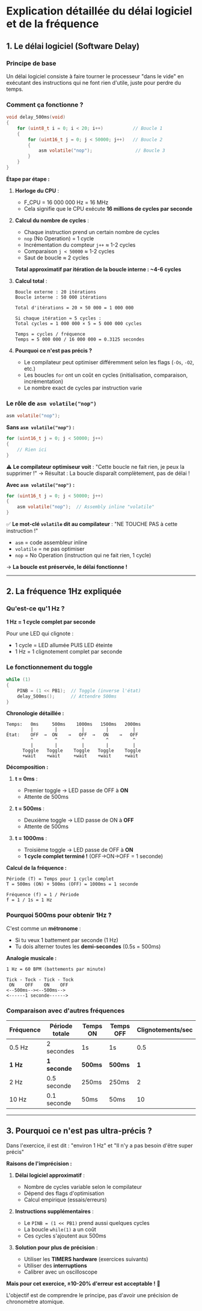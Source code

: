 # Explication détaillée du délai logiciel et de la fréquence

## 1. Le délai logiciel (Software Delay)

### Principe de base
Un délai logiciel consiste à faire tourner le processeur "dans le vide" en exécutant des instructions qui ne font rien d'utile, juste pour perdre du temps.

### Comment ça fonctionne ?

```c
void delay_500ms(void)
{
    for (uint8_t i = 0; i < 20; i++)           // Boucle 1
    {
        for (uint16_t j = 0; j < 50000; j++)   // Boucle 2
        {
            asm volatile("nop");                // Boucle 3
        }
    }
}
```

**Étape par étape :**

1. **Horloge du CPU** : 
   - F_CPU = 16 000 000 Hz = 16 MHz
   - Cela signifie que le CPU exécute **16 millions de cycles par seconde**

2. **Calcul du nombre de cycles** :
   - Chaque instruction prend un certain nombre de cycles
   - `nop` (No Operation) = 1 cycle
   - Incrémentation du compteur `j++` ≈ 1-2 cycles
   - Comparaison `j < 50000` ≈ 1-2 cycles
   - Saut de boucle ≈ 2 cycles
   
   **Total approximatif par itération de la boucle interne : ~4-6 cycles**

3. **Calcul total** :
   ```
   Boucle externe : 20 itérations
   Boucle interne : 50 000 itérations
   
   Total d'itérations = 20 × 50 000 = 1 000 000
   
   Si chaque itération ≈ 5 cycles :
   Total cycles = 1 000 000 × 5 = 5 000 000 cycles
   
   Temps = cycles / fréquence
   Temps = 5 000 000 / 16 000 000 = 0.3125 secondes
   ```

4. **Pourquoi ce n'est pas précis ?**
   - Le compilateur peut optimiser différemment selon les flags (`-Os`, `-O2`, etc.)
   - Les boucles `for` ont un coût en cycles (initialisation, comparaison, incrémentation)
   - Le nombre exact de cycles par instruction varie


### Le rôle de `asm volatile("nop")`

```c
asm volatile("nop");
```

**Sans `asm volatile("nop")` :**
```c
for (uint16_t j = 0; j < 50000; j++)
{
    // Rien ici
}
```
⚠️ **Le compilateur optimiseur voit** : "Cette boucle ne fait rien, je peux la supprimer !"
→ Résultat : La boucle disparaît complètement, pas de délai !

**Avec `asm volatile("nop")` :**
```c
for (uint16_t j = 0; j < 50000; j++)
{
    asm volatile("nop");  // Assembly inline "volatile"
}
```
✅ **Le mot-clé `volatile` dit au compilateur** : "NE TOUCHE PAS à cette instruction !"
- `asm` = code assembleur inline
- `volatile` = ne pas optimiser
- `nop` = No Operation (instruction qui ne fait rien, 1 cycle)

→ **La boucle est préservée, le délai fonctionne !**

---

## 2. La fréquence 1Hz expliquée

### Qu'est-ce qu'1 Hz ?

**1 Hz = 1 cycle complet par seconde**

Pour une LED qui clignote :
- 1 cycle = LED allumée PUIS LED éteinte
- 1 Hz = 1 clignotement complet par seconde

### Le fonctionnement du toggle

```c
while (1)
{
    PINB = (1 << PB1);  // Toggle (inverse l'état)
    delay_500ms();      // Attendre 500ms
}
```

**Chronologie détaillée :**

```
Temps:   0ms     500ms    1000ms   1500ms   2000ms
         |        |         |        |         |
État:    OFF  →  ON    →   OFF  →   ON    →   OFF
         ^        ^         ^        ^         ^
         |        |         |        |         |
      Toggle   Toggle    Toggle   Toggle    Toggle
      +wait    +wait     +wait    +wait     +wait
```

**Décomposition :**

1. **t = 0ms** : 
   - Premier toggle → LED passe de OFF à **ON**
   - Attente de 500ms

2. **t = 500ms** :
   - Deuxième toggle → LED passe de ON à **OFF**
   - Attente de 500ms

3. **t = 1000ms** :
   - Troisième toggle → LED passe de OFF à **ON**
   - **1 cycle complet terminé !** (OFF→ON→OFF = 1 seconde)

**Calcul de la fréquence :**

```
Période (T) = Temps pour 1 cycle complet
T = 500ms (ON) + 500ms (OFF) = 1000ms = 1 seconde

Fréquence (f) = 1 / Période
f = 1 / 1s = 1 Hz
```

### Pourquoi 500ms pour obtenir 1Hz ?

C'est comme un **métronome** :

- Si tu veux 1 battement par seconde (1 Hz)
- Tu dois alterner toutes les **demi-secondes** (0.5s = 500ms)

**Analogie musicale :**
```
1 Hz = 60 BPM (battements par minute)

Tick - Tock - Tick - Tock
 ON    OFF    ON    OFF
<--500ms--><--500ms-->
<------1 seconde------>
```

### Comparaison avec d'autres fréquences

| Fréquence | Période totale | Temps ON | Temps OFF | Clignotements/sec |
|-----------|---------------|----------|-----------|-------------------|
| 0.5 Hz    | 2 secondes    | 1s       | 1s        | 0.5               |
| **1 Hz**  | **1 seconde** | **500ms**| **500ms** | **1**             |
| 2 Hz      | 0.5 seconde   | 250ms    | 250ms     | 2                 |
| 10 Hz     | 0.1 seconde   | 50ms     | 50ms      | 10                |

---

## 3. Pourquoi ce n'est pas ultra-précis ?

Dans l'exercice, il est dit : "environ 1 Hz" et "Il n'y a pas besoin d'être super précis"

**Raisons de l'imprécision :**

1. **Délai logiciel approximatif** :
   - Nombre de cycles variable selon le compilateur
   - Dépend des flags d'optimisation
   - Calcul empirique (essais/erreurs)

2. **Instructions supplémentaires** :
   - Le `PINB = (1 << PB1)` prend aussi quelques cycles
   - La boucle `while(1)` a un coût
   - Ces cycles s'ajoutent aux 500ms

3. **Solution pour plus de précision** :
   - Utiliser les **TIMERS hardware** (exercices suivants)
   - Utiliser des **interruptions**
   - Calibrer avec un oscilloscope

**Mais pour cet exercice, ±10-20% d'erreur est acceptable !** 🎯

L'objectif est de comprendre le principe, pas d'avoir une précision de chronomètre atomique.